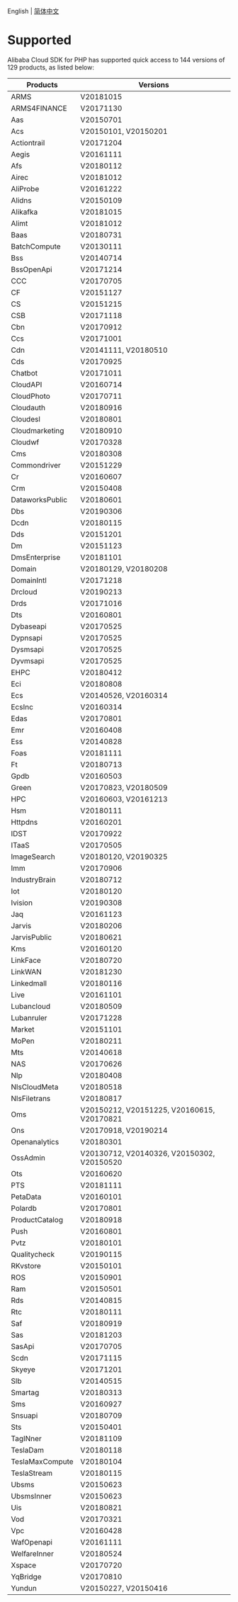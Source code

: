 English | [简体中文](./SUPPORTED-CN.md)

# Supported
Alibaba Cloud SDK for PHP has supported quick access to 144 versions of 129 products, as listed below:

| Products |  Versions   |
|----------|-------------|
| ARMS | V20181015 |
| ARMS4FINANCE | V20171130 |
| Aas | V20150701 |
| Acs | V20150101, V20150201 |
| Actiontrail | V20171204 |
| Aegis | V20161111 |
| Afs | V20180112 |
| Airec | V20181012 |
| AliProbe | V20161222 |
| Alidns | V20150109 |
| Alikafka | V20181015 |
| Alimt | V20181012 |
| Baas | V20180731 |
| BatchCompute | V20130111 |
| Bss | V20140714 |
| BssOpenApi | V20171214 |
| CCC | V20170705 |
| CF | V20151127 |
| CS | V20151215 |
| CSB | V20171118 |
| Cbn | V20170912 |
| Ccs | V20171001 |
| Cdn | V20141111, V20180510 |
| Cds | V20170925 |
| Chatbot | V20171011 |
| CloudAPI | V20160714 |
| CloudPhoto | V20170711 |
| Cloudauth | V20180916 |
| Cloudesl | V20180801 |
| Cloudmarketing | V20180910 |
| Cloudwf | V20170328 |
| Cms | V20180308 |
| Commondriver | V20151229 |
| Cr | V20160607 |
| Crm | V20150408 |
| DataworksPublic | V20180601 |
| Dbs | V20190306 |
| Dcdn | V20180115 |
| Dds | V20151201 |
| Dm | V20151123 |
| DmsEnterprise | V20181101 |
| Domain | V20180129, V20180208 |
| DomainIntl | V20171218 |
| Drcloud | V20190213 |
| Drds | V20171016 |
| Dts | V20160801 |
| Dybaseapi | V20170525 |
| Dypnsapi | V20170525 |
| Dysmsapi | V20170525 |
| Dyvmsapi | V20170525 |
| EHPC | V20180412 |
| Eci | V20180808 |
| Ecs | V20140526, V20160314 |
| EcsInc | V20160314 |
| Edas | V20170801 |
| Emr | V20160408 |
| Ess | V20140828 |
| Foas | V20181111 |
| Ft | V20180713 |
| Gpdb | V20160503 |
| Green | V20170823, V20180509 |
| HPC | V20160603, V20161213 |
| Hsm | V20180111 |
| Httpdns | V20160201 |
| IDST | V20170922 |
| ITaaS | V20170505 |
| ImageSearch | V20180120, V20190325 |
| Imm | V20170906 |
| IndustryBrain | V20180712 |
| Iot | V20180120 |
| Ivision | V20190308 |
| Jaq | V20161123 |
| Jarvis | V20180206 |
| JarvisPublic | V20180621 |
| Kms | V20160120 |
| LinkFace | V20180720 |
| LinkWAN | V20181230 |
| Linkedmall | V20180116 |
| Live | V20161101 |
| Lubancloud | V20180509 |
| Lubanruler | V20171228 |
| Market | V20151101 |
| MoPen | V20180211 |
| Mts | V20140618 |
| NAS | V20170626 |
| Nlp | V20180408 |
| NlsCloudMeta | V20180518 |
| NlsFiletrans | V20180817 |
| Oms | V20150212, V20151225, V20160615, V20170821 |
| Ons | V20170918, V20190214 |
| Openanalytics | V20180301 |
| OssAdmin | V20130712, V20140326, V20150302, V20150520 |
| Ots | V20160620 |
| PTS | V20181111 |
| PetaData | V20160101 |
| Polardb | V20170801 |
| ProductCatalog | V20180918 |
| Push | V20160801 |
| Pvtz | V20180101 |
| Qualitycheck | V20190115 |
| RKvstore | V20150101 |
| ROS | V20150901 |
| Ram | V20150501 |
| Rds | V20140815 |
| Rtc | V20180111 |
| Saf | V20180919 |
| Sas | V20181203 |
| SasApi | V20170705 |
| Scdn | V20171115 |
| Skyeye | V20171201 |
| Slb | V20140515 |
| Smartag | V20180313 |
| Sms | V20160927 |
| Snsuapi | V20180709 |
| Sts | V20150401 |
| TagINner | V20181109 |
| TeslaDam | V20180118 |
| TeslaMaxCompute | V20180104 |
| TeslaStream | V20180115 |
| Ubsms | V20150623 |
| UbsmsInner | V20150623 |
| Uis | V20180821 |
| Vod | V20170321 |
| Vpc | V20160428 |
| WafOpenapi | V20161111 |
| WelfareInner | V20180524 |
| Xspace | V20170720 |
| YqBridge | V20170810 |
| Yundun | V20150227, V20150416 |
